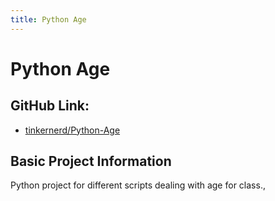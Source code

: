 ```yaml
---
title: Python Age
---
```

# Python Age
## GitHub Link:
-  [tinkernerd/Python-Age](https://www.github.com/tinkernerd/Python-Age)
## Basic Project Information

Python project for different scripts dealing with age for class.,
